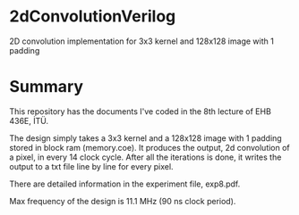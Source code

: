 # 2dConvolutionVerilog
2D convolution implementation for 3x3 kernel and 128x128 image with 1 padding

# Summary
This repository has the documents I've coded in the 8th lecture of EHB 436E, İTÜ.

The design simply takes a 3x3 kernel and a 128x128 image with 1 padding stored in block ram (memory.coe). It produces the output, 2d convolution of a pixel, in every 14 clock cycle. After all the iterations is done, it writes the output to a txt file line by line for every pixel. 

There are detailed information in the experiment file, exp8.pdf.

Max frequency of the design is 11.1 MHz (90 ns clock period).
